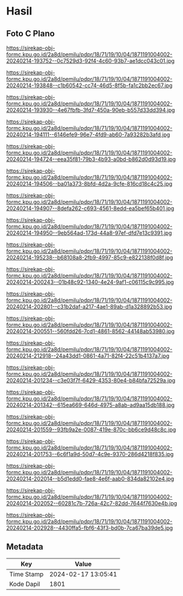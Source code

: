 # Hasil

## Foto C Plano

https://sirekap-obj-formc.kpu.go.id/2a8d/pemilu/pdpr/18/71/19/10/04/1871191004002-20240214-193752--0c7529d3-92f4-4c60-93b7-ae1dcc043c01.jpg

https://sirekap-obj-formc.kpu.go.id/2a8d/pemilu/pdpr/18/71/19/10/04/1871191004002-20240214-193848--c1b60542-cc74-46d5-8f5b-fa1c2bb2ec67.jpg

https://sirekap-obj-formc.kpu.go.id/2a8d/pemilu/pdpr/18/71/19/10/04/1871191004002-20240214-193930--4e67fbfb-3fd7-450a-90eb-b557d33dd394.jpg

https://sirekap-obj-formc.kpu.go.id/2a8d/pemilu/pdpr/18/71/19/10/04/1871191004002-20240214-194111--6146efe9-96e7-4fd9-ab60-7a93282b3afd.jpg

https://sirekap-obj-formc.kpu.go.id/2a8d/pemilu/pdpr/18/71/19/10/04/1871191004002-20240214-194724--eea35f81-79b3-4b93-a0bd-b862d0d93d19.jpg

https://sirekap-obj-formc.kpu.go.id/2a8d/pemilu/pdpr/18/71/19/10/04/1871191004002-20240214-194506--ba01a373-8bfd-4d2a-9cfe-816cd18c4c25.jpg

https://sirekap-obj-formc.kpu.go.id/2a8d/pemilu/pdpr/18/71/19/10/04/1871191004002-20240214-194907--8defa262-c693-4561-8edd-ea5bef65b401.jpg

https://sirekap-obj-formc.kpu.go.id/2a8d/pemilu/pdpr/18/71/19/10/04/1871191004002-20240214-194950--9eb564ad-173d-44a8-97ef-dfd7e13c9391.jpg

https://sirekap-obj-formc.kpu.go.id/2a8d/pemilu/pdpr/18/71/19/10/04/1871191004002-20240214-195238--b68108a8-2fb9-4997-85c9-e822138f0d8f.jpg

https://sirekap-obj-formc.kpu.go.id/2a8d/pemilu/pdpr/18/71/19/10/04/1871191004002-20240214-200243--01b48c92-1340-4e24-9af1-c06115c9c995.jpg

https://sirekap-obj-formc.kpu.go.id/2a8d/pemilu/pdpr/18/71/19/10/04/1871191004002-20240214-202801--c31b2daf-a217-4ae1-89ab-d1a328892b53.jpg

https://sirekap-obj-formc.kpu.go.id/2a8d/pemilu/pdpr/18/71/19/10/04/1871191004002-20240214-200551--560fdd26-7cd1-4861-8562-44148ab53980.jpg

https://sirekap-obj-formc.kpu.go.id/2a8d/pemilu/pdpr/18/71/19/10/04/1871191004002-20240214-212918--24a43dd1-0861-4a71-82f4-22c51b4137a7.jpg

https://sirekap-obj-formc.kpu.go.id/2a8d/pemilu/pdpr/18/71/19/10/04/1871191004002-20240214-201234--c3e03f7f-6429-4353-80e4-b84bfa72529a.jpg

https://sirekap-obj-formc.kpu.go.id/2a8d/pemilu/pdpr/18/71/19/10/04/1871191004002-20240214-201342--615ea669-646d-4975-a8ab-ad9aa15db188.jpg

https://sirekap-obj-formc.kpu.go.id/2a8d/pemilu/pdpr/18/71/19/10/04/1871191004002-20240214-201559--93fb9a2e-0087-419e-870c-bb6ce9d48c8c.jpg

https://sirekap-obj-formc.kpu.go.id/2a8d/pemilu/pdpr/18/71/19/10/04/1871191004002-20240214-201753--6c6f1a9d-50d7-4c9e-9370-286d4218f835.jpg

https://sirekap-obj-formc.kpu.go.id/2a8d/pemilu/pdpr/18/71/19/10/04/1871191004002-20240214-202014--b5d1edd0-fae8-4e6f-aab0-834da82102e4.jpg

https://sirekap-obj-formc.kpu.go.id/2a8d/pemilu/pdpr/18/71/19/10/04/1871191004002-20240214-202052--60281c7b-726a-42c7-82dd-7644f7630e4b.jpg

https://sirekap-obj-formc.kpu.go.id/2a8d/pemilu/pdpr/18/71/19/10/04/1871191004002-20240214-202928--4430ffa5-fbf6-43f3-bd0b-7ca67ba39de5.jpg


## Metadata

| Key        | Value               |
| ---------- | ------------------- |
| Time Stamp | 2024-02-17 13:05:41 |
| Kode Dapil | 1801                |



